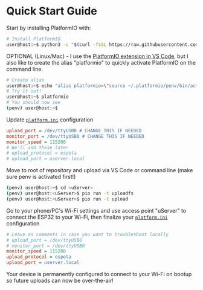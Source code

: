 # Quick Start Guide

Start by installing PlatformIO with:

```sh 
# Install PlatformIO
user@host:~$ python3 -c "$(curl -fsSL https://raw.githubusercontent.com/platformio/platformio/master/scripts/get-platformio.py)"
```

OPTIONAL (Linux/Mac) - I use the <a href="https://platformio.org/platformio-ide">PlatformIO extension in VS Code</a>, but I also like to create the alias "platformio" to quickly activate PlatformIO on the command line.

```sh 
# Create alias
user@host:~$ echo "alias platformio=\"source ~/.platformio/penv/bin/activate\"" >> ~/.bashrc && source ~/.bashrc
# Try it out!
user@host:~$ platformio
# You should now see
(penv) user@host:~$
```

Update [`platform.ini`](platform.ini) configuration

```ini 
upload_port = /dev/ttyUSB0 # CHANGE THIS IF NEEDED
monitor_port = /dev/ttyUSB0 # CHANGE THIS IF NEEDED
monitor_speed = 115200
# We'll add these later
# upload_protocol = espota 
# upload_port = userver.local
```

Move to root of repository and upload via VS Code or command line (make sure penv is activated first!)

```sh
(penv) user@host:~$ cd <uServer>
(penv) user@host:<uServer>$ pio run -t uploadfs
(penv) user@host:<uServer>$ pio run -t upload
```

Go to your phone/PC's Wi-Fi settings and use access point "uServer" to connect the ESP32 to your Wi-Fi, then finalize your [`platform.ini`](platform.ini) configuration

```ini
# Leave as comments in case you want to troubleshoot locally
# upload_port = /dev/ttyUSB0
# monitor_port = /dev/ttyUSB0
monitor_speed = 115200
upload_protocol = espota
upload_port = userver.local
```

Your device is permanently configured to connect to your Wi-Fi on bootup so future uploads can now be over-the-air!
